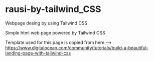 # rausi-by-tailwind_CSS
Webpage desing by using Tailwind CSS

Simple html web page powered by Tailwind CSS

Template used for this page is copied from here --> https://www.digitalocean.com/community/tutorials/build-a-beautiful-landing-page-with-tailwind-css
